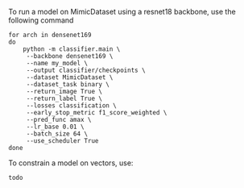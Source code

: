 To run a model on MimicDataset using a resnet18 backbone, use the following command
```
for arch in densenet169
do
    python -m classifier.main \
     --backbone densenet169 \
     --name my_model \
     --output classifier/checkpoints \
     --dataset MimicDataset \
     --dataset_task binary \
     --return_image True \
     --return_label True \
     --losses classification \
     --early_stop_metric f1_score_weighted \
     --pred_func amax \
     --lr_base 0.01 \
     --batch_size 64 \
     --use_scheduler True
done
```

To constrain a model on vectors, use:

```
todo
```